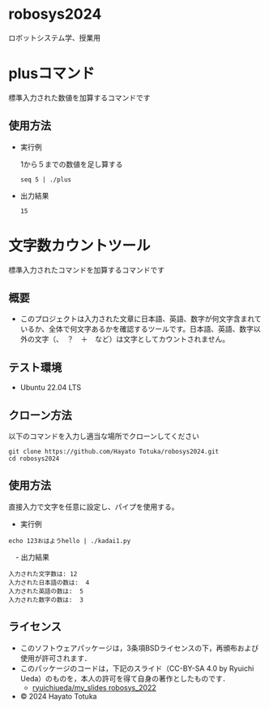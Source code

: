 # robosys2024
ロボットシステム学、授業用

# plusコマンド
標準入力された数値を加算するコマンドです

## 使用方法
- 実行例

  1から５までの数値を足し算する

  ```
  seq 5 | ./plus
  ```
  
- 出力結果
  ```
  15
  ```


# 文字数カウントツール
標準入力されたコマンドを加算するコマンドです

## 概要
- このプロジェクトは入力された文章に日本語、英語、数字が何文字含まれているか、全体で何文字あるかを確認するツールです。日本語、英語、数字以外の文字（、　？　＋　など）は文字としてカウントされません。

## テスト環境
- Ubuntu 22.04 LTS

## クローン方法

  以下のコマンドを入力し適当な場所でクローンしてください
  ```
  git clone https://github.com/Hayato Totuka/robosys2024.git
  cd robosys2024
  ```
## 使用方法
  直接入力で文字を任意に設定し、パイプを使用する。
  - 実行例
  ```
  echo 123おはようhello | ./kadai1.py
  ```
　- 出力結果
 
  ```
 入力された文字数は: 12
 入力された日本語の数は:  4
 入力された英語の数は:  5
 入力された数字の数は:  3
 ```
## ライセンス
- このソフトウェアパッケージは，3条項BSDライセンスの下，再頒布および使用が許可されます．
- このパッケージのコードは，下記のスライド（CC-BY-SA 4.0 by Ryuichi Ueda）のものを，本人の許可を得て自身の著作としたものです．
    - [ryuichiueda/my_slides robosys_2022](https://github.com/ryuichiueda/my_slides/tree/master/robosys_2022)
- © 2024 Hayato Totuka
 

  
